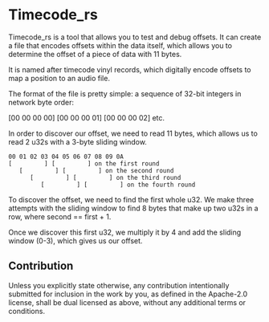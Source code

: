 # Timecode_rs

Timecode_rs is a tool that allows you to test and debug offsets. It can create a file that encodes offsets
within the data itself, which allows you to determine the offset of a piece of data with 11 bytes.

It is named after timecode vinyl records, which digitally encode offsets to map a position to an audio file.

The format of the file is pretty simple: a sequence of 32-bit integers in network byte order:

[00 00 00 00] [00 00 00 01] [00 00 00 02] etc.

In order to discover our offset, we need to read 11 bytes, which allows us to read 2 u32s with a 3-byte
sliding window.

```text
00 01 02 03 04 05 06 07 08 09 0A
[         ] [         ] on the first round
   [         ] [         ] on the second round
      [         ] [         ] on the third round
         [         ] [         ] on the fourth round
```

To discover the offset, we need to find the first whole u32. We make three attempts with the sliding window
to find 8 bytes that make up two u32s in a row, where second == first + 1.

Once we discover this first u32, we multiply it by 4 and add the sliding window (0-3), which gives us our offset.

## Contribution

Unless you explicitly state otherwise, any contribution intentionally submitted
for inclusion in the work by you, as defined in the Apache-2.0 license, shall
be dual licensed as above, without any additional terms or conditions.
